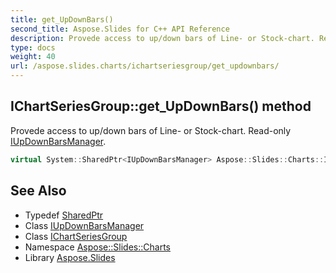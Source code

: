 ```yaml
---
title: get_UpDownBars()
second_title: Aspose.Slides for C++ API Reference
description: Provede access to up/down bars of Line- or Stock-chart. Read-only IUpDownBarsManager.
type: docs
weight: 40
url: /aspose.slides.charts/ichartseriesgroup/get_updownbars/
---
```

## IChartSeriesGroup::get_UpDownBars() method


Provede access to up/down bars of Line- or Stock-chart. Read-only [IUpDownBarsManager](../../iupdownbarsmanager/).

```cpp
virtual System::SharedPtr<IUpDownBarsManager> Aspose::Slides::Charts::IChartSeriesGroup::get_UpDownBars()=0
```

## See Also

* Typedef [SharedPtr](../../../system/sharedptr/)
* Class [IUpDownBarsManager](../../iupdownbarsmanager/)
* Class [IChartSeriesGroup](../)
* Namespace [Aspose::Slides::Charts](../../)
* Library [Aspose.Slides](../../../)